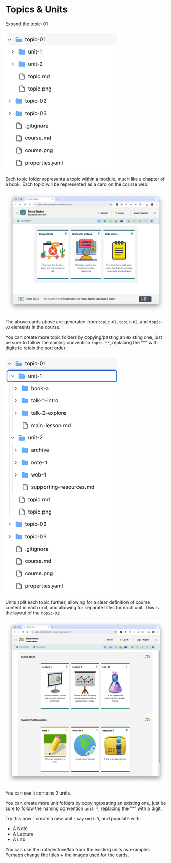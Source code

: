 # Topics & Units

Expand the topic-01

![Topic](img/x02.png)

Each topic folder represents a topic within a module, much like a chapter of a book. Each topic will be represented as a card on the course web:

![](img/x14.png)

The above cards above are generated from  `topic-01`, `topic-02`, and `topic-03` elements in the course.

You can create more topic folders by copying/pasting an existing one, just be sure to follow the naming convention `topic-**`, replacing the "\*" with digits to retain the sort order.



![Unit](img/x03.png)

Units split each topic further, allowing for a clear definition of course content in each unit, and allowing for separate titles for each unit.  This is the layout of the `topic-01`:

![](img/x15.png)

You can see it contains 2 units.

You can create more unit folders by copying/pasting an existing one, just be sure to follow the naming convention `unit-*`, replacing the "\*" with a digit.

Try this now - create a new unit - say `unit-3`, and populate with:

- A Note
- A Lecture
- A Lab

You can use the note/lecture/lab from the existing units as examples. Perhaps change the titles + the images used for the cards.